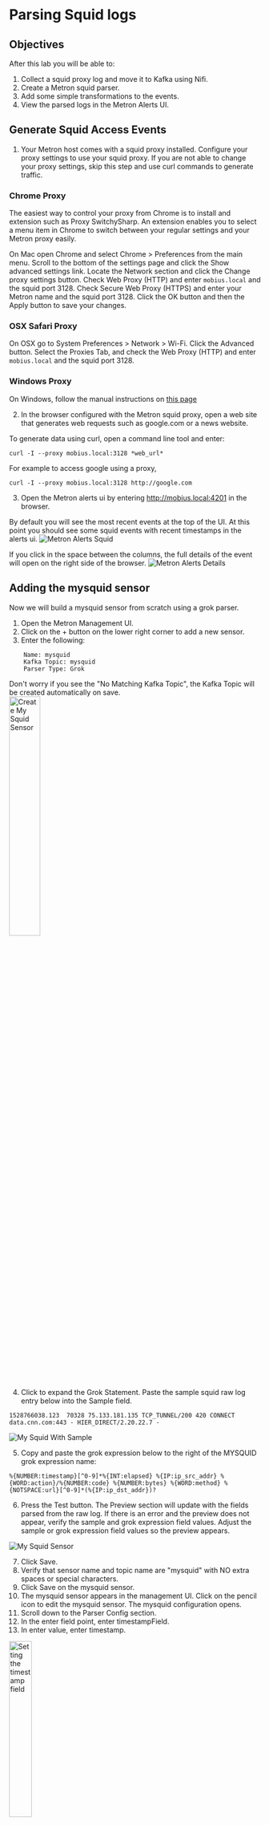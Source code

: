 ﻿# Parsing Squid logs
## Objectives
After this lab you will be able to:
 1. Collect a squid proxy log and move it to Kafka using Nifi.
 2. Create a Metron squid parser.
 3. Add some simple transformations to the events.
 4. View the parsed logs in the Metron Alerts UI.
## Generate Squid Access Events
1. Your Metron host comes with a squid proxy installed.   Configure your proxy settings to use your squid proxy.  If you are not able to change your proxy settings, skip this step and use curl commands to generate traffic.  

### Chrome Proxy

The easiest way to control your proxy from Chrome is to install and extension such as Proxy SwitchySharp.  An extension enables you to select a menu item in Chrome to switch between your regular settings and your Metron proxy easily.   

On Mac open Chrome and select Chrome > Preferences from the main menu.  Scroll to the bottom of the settings page and click the Show advanced settings link.  Locate the Network section and click the Change proxy settings button. Check Web Proxy (HTTP) and enter `mobius.local` and the squid port 3128.  Check Secure Web Proxy (HTTPS) and enter your Metron name and the squid port 3128.  Click the OK button and then the Apply button to save your changes. 

### OSX Safari Proxy
On OSX go to System Preferences > Network > Wi-Fi. Click the Advanced button. Select the Proxies Tab, and check the Web Proxy (HTTP) and enter `mobius.local` and the squid port 3128.

### Windows Proxy

On Windows, follow the manual instructions on [this page](http://www.dummies.com/computers/operating-systems/windows-10/how-to-set-up-a-proxy-in-windows-10/)

2. In the browser configured with the Metron squid proxy, open a web site that generates web requests such as google.com or a news website.  

To generate data using curl, open a command line tool and enter:
```
curl -I --proxy mobius.local:3128 *web_url*
```
 
For example to access google using a proxy, 
```
curl -I --proxy mobius.local:3128 http://google.com
```

3. Open the Metron alerts ui by entering http://mobius.local:4201 in the browser. 

By default you will see the most recent events at the top of the UI.  At this point you should see some squid events with recent timestamps in the alerts ui.
![Metron Alerts Squid](images/metron_alerts_squid.png)

If you click in the space between the columns, the full details of the event will open on the right side of the browser.
![Metron Alerts Details](images/metron_alerts_details.png)

## Adding the  mysquid sensor
Now we will build a mysquid sensor from scratch using a grok parser. 
1. Open the Metron Management UI.
2. Click on the + button on the lower right corner to add a new sensor.
3. Enter the following:
```
	Name: mysquid
	Kafka Topic: mysquid
	Parser Type: Grok
```
Don't worry if you see the "No Matching Kafka Topic", the Kafka Topic will be created automatically on save.  
<img src="images/mysquid_create_sensor.png" width="35%" height="35%" title="Create My Squid Sensor">

4. Click to expand the Grok Statement.  Paste the sample squid raw log entry below into the Sample field. 

```
1528766038.123  70328 75.133.181.135 TCP_TUNNEL/200 420 CONNECT data.cnn.com:443 - HIER_DIRECT/2.20.22.7 -
```

![My Squid With Sample](images/mysquid_grok_sample.png)

5. Copy and paste the grok expression below to the right of the MYSQUID grok expression name:

```
%{NUMBER:timestamp}[^0-9]*%{INT:elapsed} %{IP:ip_src_addr} %{WORD:action}/%{NUMBER:code} %{NUMBER:bytes} %{WORD:method} %{NOTSPACE:url}[^0-9]*(%{IP:ip_dst_addr})?
```

6. Press the Test button. The Preview section will update with the fields parsed from the raw log.  If there is an error and the preview does not appear, verify the sample and grok expression field values.   Adjust the sample or grok expression field values so the preview appears.

![My Squid Sensor](images/mysquid_grok.png)

7. Click Save.
8. Verify that sensor name and topic name are "mysquid" with NO extra spaces or special characters.  
9. Click Save on the mysquid sensor.
10. The mysquid sensor appears in the management UI.  Click on the pencil icon to edit the mysquid sensor.  The mysquid configuration opens.
11. Scroll down to the Parser Config section.   
12.  In the enter field point, enter timestampField.
13. In enter value, enter timestamp.

<img src="images/timestamp_parser_config.png" width="30%" height="30%" title="Setting the timestamp field">

14. Click the Save button.
15. Add a field that stores the timestamp in an ISO format.  The ISO format is helpful when creating timeseries dashboards and notebooks.  Click on the pencil icon to edit the mysquid sensor.  The mysquid configuration opens.
16. Scroll to the Advanced section and click on the Raw Json expand button.

<img src="images/solr_timestamp_01.png" width="30%" height="30%" title="Advanced json">

17. In the Sensor Parser Config section, 

Replace the fieldTransformations with the following:

```
"fieldTransformations": [],
```

<img src="images/solr_timestamp_02.png" width="50%" height="50%" title="Before">

with the following:

```
"fieldTransformations": [
		{
			"input": [],
			"output": [
				"timestamp_solr"
			],
			"transformation": "STELLAR",
			"config": {
				"timestamp_solr": "DATE_FORMAT('yyyy-MM-dd\\'T\\'HH:mm:ss\\'Z\\'',timestamp)"
			}
		}
	], 
```

<img src="images/solr_timestamp_03.png" width="50%" height="50%" title="Before">

18. Scroll down and click the Save button under the Advanced section.
19. Click Save at the bottom of the sensor dialog.

## Installing the mysquid index template
After events are enriched and triaged, metron stores the events in an index.  The index template specifies how to interpret the metron events and how to index strings using either a keyword or full text search.  

Determine the index you are using (Solr or Elastic Search - ask your instructor if you are not sure) and follow the instrutions in the corresponding section below.

### Creating a Collection in Solr
SKIP this section if you are using Elastic Search.

1. SSH into the metron host.   If you are logging in from windows, ssh using putty.

```
ssh -i <pem file> centos@mobius.local
```
2. Run the create_solr_collection command to create a new collection and install the collection schema.  The schema defines the types and search capabilities of each field in the events stored in the index.  

```
./create_solr_collection.sh mysquid
``` 
3. To see the definition of the schema use the more command on the metron host.  Press enter to advance one line.  Press space to advance one page.  To exit the more command enter 'q':

```
more /usr/hcp/current/metron/config/schema/mysquid/schema.xml
``` 

4. The solrconfig.xml file defines the configuration of the index.  The solr config does not vary by the index content.  When creating a new index, use the metron solrconfig.xml as is.

```
more /usr/hcp/current/metron/config/schema/mysquid/solrconfig.xml
``` 

5. In the browser, open solr collections interface to see the mysquid collection:
http://mobius.local:8983/solr/#/~collections
 
<img src="images/solr_collections.png" width="70%" height="70%" title="Viewing collections in solr">


### Creating an index in Elastic Search

SKIP this section if you using Solr.

1. Enter the Kibana url in the browser:
http://mobius.local:5000
2. Select Dev Tools from the left hand side of the kibana page.  The Dev Tools console is an easy way to interact with the index REST api.  If the Welcome window appears, click the Get to work button.

<img src="images/kibana_get_working.png" width="60%" height="60%" title="Kibana Get to Work">

3. Paste the following command into the left side of Dev Tools window:
![Kibana Dev Tools](images/kibana_create_es_template.png)

```
PUT _template/mysquid 
{
    "template": "mysquid_index*",
    "settings": {},
    "mappings": {
      "mysquid_doc": {
        "dynamic_templates": [
          {
            "geo_location_point": {
              "match": "enrichments:geo:*:location_point",
              "match_mapping_type": "*",
              "mapping": {
                "type": "geo_point"
              }
            }
          },
          {
            "geo_country": {
              "match": "enrichments:geo:*:country",
              "match_mapping_type": "*",
              "mapping": {
                "type": "keyword"
              }
            }
          },
          {
            "geo_city": {
              "match": "enrichments:geo:*:city",
              "match_mapping_type": "*",
              "mapping": {
                "type": "keyword"
              }
            }
          },
          {
            "geo_location_id": {
              "match": "enrichments:geo:*:locID",
              "match_mapping_type": "*",
              "mapping": {
                "type": "keyword"
              }
            }
          },
          {
            "geo_dma_code": {
              "match": "enrichments:geo:*:dmaCode",
              "match_mapping_type": "*",
              "mapping": {
                "type": "keyword"
              }
            }
          },
          {
            "geo_postal_code": {
              "match": "enrichments:geo:*:postalCode",
              "match_mapping_type": "*",
              "mapping": {
                "type": "keyword"
              }
            }
          },
          {
            "geo_latitude": {
              "match": "enrichments:geo:*:latitude",
              "match_mapping_type": "*",
              "mapping": {
                "type": "float"
              }
            }
          },
          {
            "geo_longitude": {
              "match": "enrichments:geo:*:longitude",
              "match_mapping_type": "*",
              "mapping": {
                "type": "float"
              }
            }
          },
          {
            "timestamps": {
              "match": "*:ts",
              "match_mapping_type": "*",
              "mapping": {
                "type": "date",
                "format": "epoch_millis"
              }
            }
          },
          {
            "threat_triage_score": {
              "mapping": {
                "type": "float"
              },
              "match": "threat:triage:*score",
              "match_mapping_type": "*"
            }
          },
          {
            "threat_triage_reason": {
              "mapping": {
                "type": "text",
                "fielddata": "true"
              },
              "match": "threat:triage:rules:*:reason",
              "match_mapping_type": "*"
            }
          }
        ],
        "properties": {
          "action": {
            "type": "keyword"
          },
          "bytes": {
            "type": "long"
          },
          "code": {
            "type": "long"
          },
          "domain_without_subdomains": {
            "type": "keyword"
          },
          "elapsed": {
            "type": "long"
          },
          "full_hostname": {
            "type": "keyword"
          },
          "guid": {
            "type": "keyword"
          },
          "ip_dst_addr": {
            "type": "ip"
          },
          "ip_src_addr": {
            "type": "ip"
          },
          "is_alert": {
            "type": "keyword"
          },
          "is_potential_typosquat": {
            "type": "boolean"
          },
          "method": {
            "type": "keyword"
          },
          "original_text": {
            "type": "text"
          },
          "source:type": {
            "type": "keyword"
          },
          "timestamp": {
            "type": "date",
            "format": "epoch_millis"
          },
          "url": {
            "type": "keyword"
          },
          "alert": {
            "type": "nested"
          }
        }
      }
    }
  }
```

4. Press the green play button.   The result on the right hand side of the screen will show "acknowledged" : true
## Starting the mysquid sensor
1. Return to the Metron Management UI.
2. Push the play button on the mysquid sensor to start the parser.
## Moving squid access.log lines to Kafka for processing by Metron
1. Enter the Nifi URL in your browser:
 http://mobius.local:9090/nifi/
2. The Nifi flow on the canvas tails the squid access.log and sends the lines to the PublishKafka.  PublishKafka breaks the log sample into individual lines and writes each line as a Kafka message to the squid topic.
<img src="images/nifi_01.png" width="50%" height="50%" title="Original Nifi Flow">

3. Right click on the PublishSquidToMetron processor and select Copy.

4. Right click on an empty area of the canvas and select Paste.  
![Pasted Nifi PublishSquidToMetron](images/nifi_02.png)

5. Right click on the copy of PublishSquidToMetron and select Configure.

6. Click on the Settings tab and change the name to PublishMySquidToMetron.
<img src="images/nifi_04.png" width="60%" height="60%" title="Change Processor Name">

7. Click the Properties tab and change Topic Name to mysquid.
<img src="images/nifi_03.png" width="60%" height="60%" title="Change Topic Name">

8. Click Apply to save the changes.

9. Hover the cursor over the Read Squid Log processor until the connect icon appears.   Click and drag the flow to the middle of the PublishMySquidToMetron.  Drop the cursor and the Create Connection dialog appears.
<img src="images/nifi_05.png" width="50%" height="50%" title="Create Connection">

10. Click Add and make sure you Start the processor by clicking Start in the Operate panel.

11. The flow should look as below:
<img src="images/nifi_06.png" width="60%" height="60%" title="Flow with Mysquid">

12.  The flow can now write squid data to both topics or either topic.  It will be easier to see what is happening if we stop writing to the squid topic.   
13. Right click on PublishSquidToMetron and select Stop.
14. Right click on PublishMySquidToMetron and select Start.
<img src="images/nifi_complete_mysquid_started.png" width="60%" height="60%" title="Mysquid Complete Flow">

15. Set the browser to use the Metron proxy to start data flowing to the mysquid topic.  Enter google or a news site URL or any other URL that creates web request traffic to the squid proxy. 
16. When log lines are flowing to the mysquid sensor, the In field of the PublishMySquidToMetron processor should be greater than zero. 

<img src="images/nifi_input_annotated.png" width="60%" height="60%" title="Mysquid Complete Flow">

17. Open Metron Alerts UI.  In a few minutes the Metron Alerts UI show mysquid events. If you don't see event with mysquid source, go to the Metron Configuration UI, stop mysquid and start it again.  It might take a minute or two for events to start flowing.
 
<img src="images/alerts_ui_mysquid.png" width="75%" height="75%" title="Alerts UI with mysquid events">


18.  Congratulations!  You are now ingesting squid log events.  The next step is to add enrichments.

## Next Lab
[Enriching squid logs.](../03_EnrichingSquid/README.md)

## References

[Metron Run Book](https://docs.hortonworks.com/HDPDocuments/HCP1/HCP-1.6.1/runbook/cybersecurity-runbook.pdf)

[Metron Source Code](https://github.com/apache/metron)
